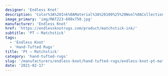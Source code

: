 ```yaml
---
designer: 'Endless Knot'
description: 'Color%3A%20Ink%0AMaterial%3A%20100%25%20Wool%0ACollection%3A%20Hand-Tufted%20Collection'
image_primary: 'img/MAT223-600x750.jpg'
manufacturer: 'Endless Knot'
href: 'https://endlessknotrugs.com/product/matchstick-ink/'
subtitle: 'PT – Matchstick'
tags:
  - 'Endless Knot'
  - 'Hand-Tufted Rugs'
title: 'Pt – Matchstick'
category: 'hand-tufted-rugs'
slug: '/manufacturers/endless-knot/hand-tufted-rugs/endless-knot-pt-matchstick'
date: '2021-02-17'
---
```

